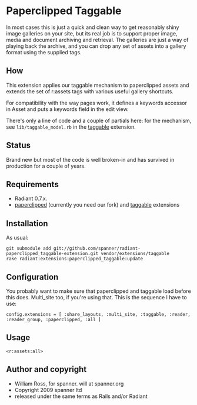 # Paperclipped Taggable

In most cases this is just a quick and clean way to get reasonably shiny image galleries on your site, but its real job is to support proper image, media and document archiving and retrieval. The galleries are just a way of playing back the archive, and you can drop any set of assets into a gallery format using the supplied tags.

## How

This extension applies our taggable mechanism to paperclipped assets and extends the set of r:assets tags with various useful gallery shortcuts.

For compatibility with the way pages work, it defines a keywords accessor in Asset and puts a keywords field in the edit view.

There's only a line of code and a couple of partials here: for the mechanism, see `lib/taggable_model.rb` in the [taggable](https://github.com/spanner/radiant-taggable-extension/tree) extension.

## Status 

Brand new but most of the code is well broken-in and has survived in production for a couple of years.

## Requirements

* Radiant 0.7.x.
* [paperclipped](https://github.com/spanner/paperclipped) (currently you need our fork) and [taggable](https://github.com/spanner/radiant-taggable-extension) extensions

## Installation

As usual:

	git submodule add git://github.com/spanner/radiant-paperclipped_taggable-extension.git vendor/extensions/taggable
	rake radiant:extensions:paperclipped_taggable:update
	
## Configuration

You probably want to make sure that paperclipped and taggable load before this does. Multi_site too, if you're using that. This is the sequence I have to use:

	config.extensions = [ :share_layouts, :multi_site, :taggable, :reader, :reader_group, :paperclipped, :all ]
  
## Usage

	<r:assets:all>

## Author and copyright

* William Ross, for spanner. will at spanner.org
* Copyright 2009 spanner ltd
* released under the same terms as Rails and/or Radiant